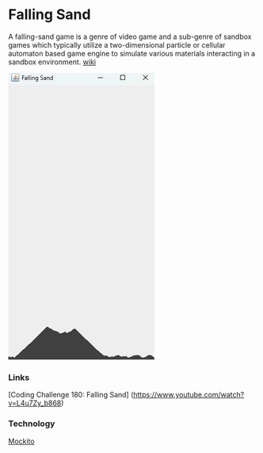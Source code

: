 # Falling Sand

A falling-sand game is a genre of video game and a sub-genre of sandbox games which typically utilize a two-dimensional particle or cellular automaton based game engine to simulate various materials interacting in a sandbox environment.
[wiki](https://en.wikipedia.org/wiki/Falling-sand_game)

![fallingSand](screenshots/fallingSand.png) 

### Links

[Coding Challenge 180: Falling Sand] (https://www.youtube.com/watch?v=L4u7Zy_b868)

### Technology

[Mockito](https://github.com/mockito/mockito)